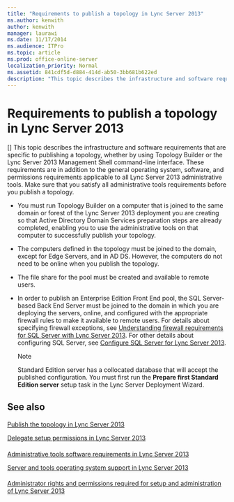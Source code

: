 ```yaml
---
title: "Requirements to publish a topology in Lync Server 2013"
ms.author: kenwith
author: kenwith
manager: laurawi
ms.date: 11/17/2014
ms.audience: ITPro
ms.topic: article
ms.prod: office-online-server
localization_priority: Normal
ms.assetid: 841cdf5d-d884-414d-ab50-3bb681b622ed
description: "This topic describes the infrastructure and software requirements that are specific to publishing a topology, whether by using Topology Builder or the Lync Server 2013 Management Shell command-line interface. These requirements are in addition to the general operating system, software, and permissions requirements applicable to all Lync Server 2013 administrative tools. Make sure that you satisfy all administrative tools requirements before you publish a topology."
---
```


# Requirements to publish a topology in Lync Server 2013
[]
This topic describes the infrastructure and software requirements that are specific to publishing a topology, whether by using Topology Builder or the Lync Server 2013 Management Shell command-line interface. These requirements are in addition to the general operating system, software, and permissions requirements applicable to all Lync Server 2013 administrative tools. Make sure that you satisfy all administrative tools requirements before you publish a topology.
  
- You must run Topology Builder on a computer that is joined to the same domain or forest of the Lync Server 2013 deployment you are creating so that Active Directory Domain Services preparation steps are already completed, enabling you to use the administrative tools on that computer to successfully publish your topology.
    
- The computers defined in the topology must be joined to the domain, except for Edge Servers, and in AD DS. However, the computers do not need to be online when you publish the topology.
    
- The file share for the pool must be created and available to remote users.
    
- In order to publish an Enterprise Edition Front End pool, the SQL Server-based Back End Server must be joined to the domain in which you are deploying the servers, online, and configured with the appropriate firewall rules to make it available to remote users. For details about specifying firewall exceptions, see [Understanding firewall requirements for SQL Server with Lync Server 2013](understanding-firewall-requirements-for-sql-server.md). For other details about configuring SQL Server, see [Configure SQL Server for Lync Server 2013](configure-sql-server-for-lync-server-2013.md).
    
    > [!NOTE]
    > Standard Edition server has a collocated database that will accept the published configuration. You must first run the **Prepare first Standard Edition server** setup task in the Lync Server Deployment Wizard. 
  
## See also

#### 

[Publish the topology in Lync Server 2013](publish-the-topology.md)
  
[Delegate setup permissions in Lync Server 2013](delegate-setup-permissions.md)
#### 

[Administrative tools software requirements in Lync Server 2013](administrative-tools-software-requirements.md)
  
[Server and tools operating system support in Lync Server 2013](server-and-tools-operating-system-support.md)
#### 

[Administrator rights and permissions required for setup and administration of Lync Server 2013](administrator-rights-and-permissions-required-for-setup-and-administration.md)

